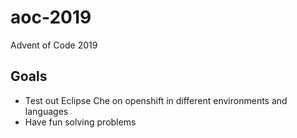 # aoc-2019
Advent of Code 2019

## Goals

* Test out Eclipse Che on openshift in different environments and languages
* Have fun solving problems
